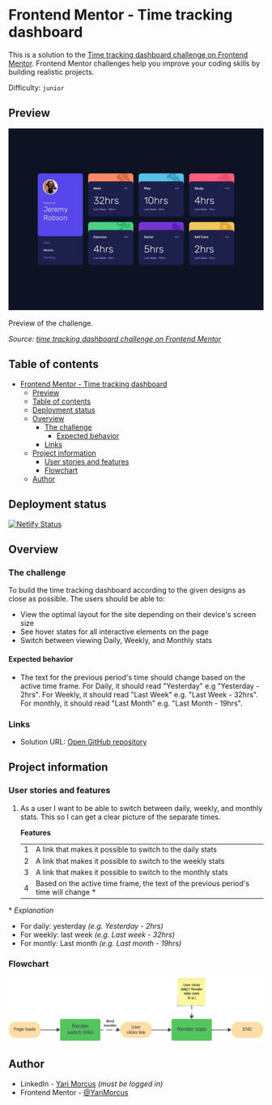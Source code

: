 # Frontend Mentor - Time tracking dashboard

This is a solution to the [Time tracking dashboard challenge on Frontend Mentor](https://www.frontendmentor.io/challenges/time-tracking-dashboard-UIQ7167Jw). Frontend Mentor challenges help you improve your coding skills by building realistic projects.

Difficulty: `junior`

[//]: # 'Insert screenshot below'

## Preview

![A preview of the time tracking dashboard challenge](preview.jpg)

Preview of the challenge.

_Source: [time tracking dashboard challenge on Frontend Mentor](https://www.frontendmentor.io/challenges/time-tracking-dashboard-UIQ7167Jw)_

## Table of contents

- [Frontend Mentor - Time tracking dashboard](#frontend-mentor---time-tracking-dashboard)
  - [Preview](#preview)
  - [Table of contents](#table-of-contents)
  - [Deployment status](#deployment-status)
  - [Overview](#overview)
    - [The challenge](#the-challenge)
      - [Expected behavior](#expected-behavior)
    - [Links](#links)
  - [Project information](#project-information)
    - [User stories and features](#user-stories-and-features)
    - [Flowchart](#flowchart)
  - [Author](#author)

## Deployment status

[![Netlify Status](https://api.netlify.com/api/v1/badges/1c3948df-490d-403a-894a-e00bb1169706/deploy-status)](https://app.netlify.com/sites/time-tracking-dashboard-yari-morcus/deploys)

## Overview

### The challenge

To build the time tracking dashboard according to the given designs as close as possible.
The users should be able to:

- View the optimal layout for the site depending on their device's screen size
- See hover states for all interactive elements on the page
- Switch between viewing Daily, Weekly, and Monthly stats

#### Expected behavior

- The text for the previous period's time should change based on the active time frame. For Daily, it should read "Yesterday" e.g "Yesterday - 2hrs". For Weekly, it should read "Last Week" e.g. "Last Week - 32hrs". For monthly, it should read "Last Month" e.g. "Last Month - 19hrs".

### Links

- Solution URL: [Open GitHub repository](https://github.com/YariMorcus/fm-time-tracking-dashboard)

[//]: # 'Insert following when online: - Live Site URL: [open Netlify / GitHub page][fill in link]'

## Project information

### User stories and features

1. As a user I want to be able to switch between daily, weekly, and monthly stats. This so I can get a clear picture of the separate times.

   **Features**

   |     |                                                                                       |
   | --- | ------------------------------------------------------------------------------------- |
   | 1   | A link that makes it possible to switch to the daily stats                            |
   | 2   | A link that makes it possible to switch to the weekly stats                           |
   | 3   | A link that makes it possible to switch to the monthly stats                          |
   | 4   | Based on the active time frame, the text of the previous period's time will change \* |

\* _Explanation_

- For daily: yesterday _(e.g. Yesterday - 2hrs)_
- For weekly: last week _(e.g. Last week - 32hrs)_
- For montly: Last month _(e.g. Last month - 19hrs)_

### Flowchart

![Flowchart of the time tracking dashboard app](flowchart.png)

## Author

- LinkedIn - [Yari Morcus](https://www.linkedin.com/in/yarimorcus) _(must be logged in)_
- Frontend Mentor - [@YariMorcus](https://www.frontendmentor.io/profile/YariMorcus)
